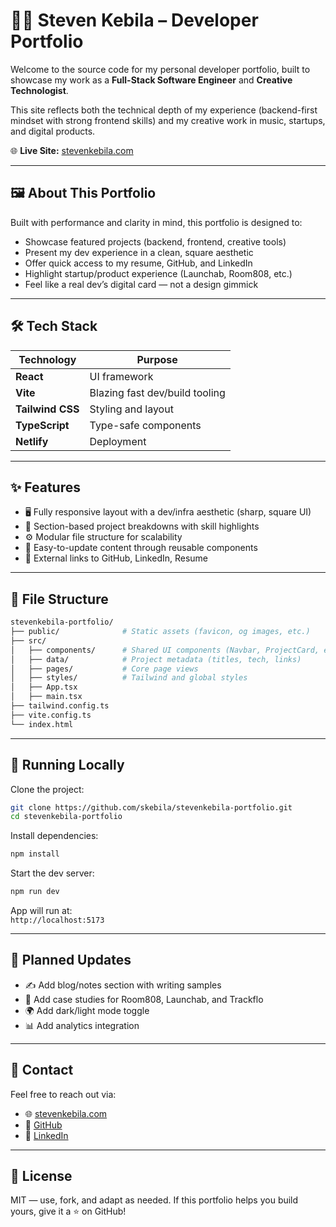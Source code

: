 # 🧑‍💻 Steven Kebila – Developer Portfolio

Welcome to the source code for my personal developer portfolio, built to showcase my work as a **Full-Stack Software Engineer** and **Creative Technologist**.

This site reflects both the technical depth of my experience (backend-first mindset with strong frontend skills) and my creative work in music, startups, and digital products.

🌐 **Live Site:** [stevenkebila.com](https://stevenkebila.com)

---

## 🖼️ About This Portfolio

Built with performance and clarity in mind, this portfolio is designed to:

- Showcase featured projects (backend, frontend, creative tools)
- Present my dev experience in a clean, square aesthetic
- Offer quick access to my resume, GitHub, and LinkedIn
- Highlight startup/product experience (Launchab, Room808, etc.)
- Feel like a real dev’s digital card — not a design gimmick

---

## 🛠️ Tech Stack

| Technology       | Purpose                               |
|------------------|----------------------------------------|
| **React**        | UI framework                           |
| **Vite**         | Blazing fast dev/build tooling         |
| **Tailwind CSS** | Styling and layout                     |
| **TypeScript**   | Type-safe components                   |
| **Netlify**      | Deployment                             |

---

## ✨ Features

- 🖥️ Fully responsive layout with a dev/infra aesthetic (sharp, square UI)
- 🧠 Section-based project breakdowns with skill highlights
- ⚙️ Modular file structure for scalability
- 📄 Easy-to-update content through reusable components
- 🔗 External links to GitHub, LinkedIn, Resume

---

## 📁 File Structure

```bash
stevenkebila-portfolio/
├── public/              # Static assets (favicon, og images, etc.)
├── src/
│   ├── components/      # Shared UI components (Navbar, ProjectCard, etc.)
│   ├── data/            # Project metadata (titles, tech, links)
│   ├── pages/           # Core page views
│   ├── styles/          # Tailwind and global styles
│   ├── App.tsx
│   ├── main.tsx
├── tailwind.config.ts
├── vite.config.ts
└── index.html
```

---

## 🚀 Running Locally

Clone the project:

```bash
git clone https://github.com/skebila/stevenkebila-portfolio.git
cd stevenkebila-portfolio
```

Install dependencies:

```bash
npm install
```

Start the dev server:

```bash
npm run dev
```

App will run at:  
`http://localhost:5173`

---

## 🔮 Planned Updates

- ✍️ Add blog/notes section with writing samples
- 📸 Add case studies for Room808, Launchab, and Trackflo
- 🌍 Add dark/light mode toggle
- 📊 Add analytics integration

---

## 📇 Contact

Feel free to reach out via:

- 🌐 [stevenkebila.com](https://stevenkebila.com)
- 🐙 [GitHub](https://github.com/skebila)
- 💼 [LinkedIn](https://linkedin.com/in/skebila)

---

## 📜 License

MIT — use, fork, and adapt as needed. If this portfolio helps you build yours, give it a ⭐ on GitHub!

